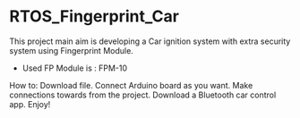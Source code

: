 # RTOS_Fingerprint_Car
This project main aim is developing a Car ignition system with extra security system using Fingerprint Module.
- Used FP Module is : FPM-10

How to: 
Download file. Connect Arduino board as you want. Make connections towards from the project. Download a Bluetooth car control app. Enjoy!
